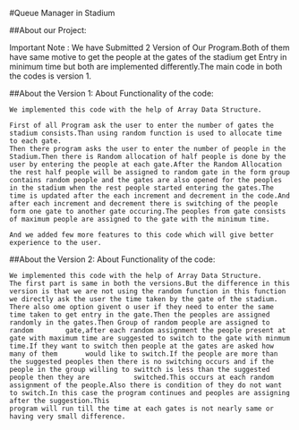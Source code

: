 #Queue Manager in Stadium

##About our Project:

Important Note : We have Submitted 2 Version of Our Program.Both of them have same motive to get the people at the gates of the stadium get Entry in minimum time but both are implemented differently.The main code in both the codes is version 1.

##About the Version 1:
    About Functionality of the code: 
   
    We implemented this code with the help of Array Data Structure.
    
    First of all Program ask the user to enter the number of gates the stadium consists.Than using random function is used to allocate time to each gate.
    Then there program asks the user to enter the number of people in the Stadium.Then there is Random allocation of half people is done by the user by entering the people at each gate.After the Random Allocation 
    the rest half people will be assigned to random gate in the form group contains random people and the gates are also opened for the peoples in the stadium when the rest people started entering the gates.The       time is updated after the each increment and decrement in the code.And after each increment and decrement there is switching of the people form one gate to another gate occuring.The peoples from gate consists     of maximum people are assigned to the gate with the minimum time.
    
    And we added few more features to this code which will give better experience to the user.

    
##About the Version 2:
    About Functionality of the code:
    
    We implemented this code with the help of Array Data Structure.
    The first part is same in both the versions.But the difference in this version is that we are not using the random function in this function we directly ask the user the time taken by the gate of the stadium.
    There also ome option givent o user if they need to enter the same time taken to get entry in the gate.Then the peoples are assigned randomly in the gates.Then Group of random people are assigned to random        gate,after each random assignment the people present at gate with maximum time are suggested to switch to the gate with minmum time.If they want to switch then people at the gates are asked how many of them       would like to switch.If the people are more than the suggested peoples then there is no switching occurs and if the people in the group willing to swittch is less than the suggested people then they are           switched.This occurs at each random assignment of the people.Also there is condition of they do not want to switch.In this case the program continues and peoples are assigning after the suggestion.This        
    program will run till the time at each gates is not nearly same or having very small difference.
    
